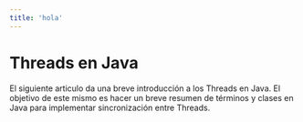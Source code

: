 ```yaml
---
title: 'hola'
---
```

# Threads en Java

El siguiente articulo da una breve introducción a los Threads en Java. El objetivo de este mismo es hacer un breve resumen de términos y clases en Java para implementar sincronización entre Threads.

